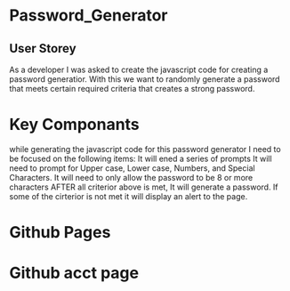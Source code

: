 # Password_Generator

## User Storey
As a developer I was asked to create the javascript code for creating a password generatior.  With this we want to randomly generate a password that meets certain required criteria that creates a strong password.

# Key Componants

while generating the javascript code for this password generator I need to be focused on the following items:
It will ened a series of prompts
It will need to prompt for Upper case, Lower case, Numbers, and Special Characters.
It will need to only allow the password to be 8 or more characters
AFTER all criterior above is met, It will generate a password.
If some of the cirterior is not met it will display an alert to the page.




# Github Pages


# Github acct page
